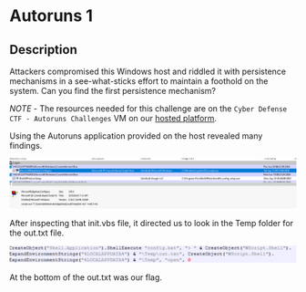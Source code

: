 # Autoruns 1

## Description

Attackers compromised this Windows host and riddled it with persistence mechanisms in a see-what-sticks effort to maintain a foothold on the system. Can you find the first persistence mechanism?

*NOTE* - The resources needed for this challenge are on the `Cyber Defense CTF - Autoruns Challenges` VM on our [hosted platform](https://training.leveleffect.com/courses/f4a9466f-edb0-42ff-bb0e-a95af2b05de5).



Using the Autoruns application provided on the host revealed many findings. 



![](/images/AR1.png)



After inspecting that init.vbs file, it directed us to look in the Temp folder for the out.txt file.

![](/images/vbs.png)



At the bottom of the out.txt was our flag.



```

```


